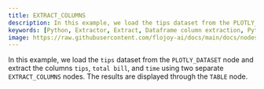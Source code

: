 ```yaml
---
title: EXTRACT_COLUMNS
description: In this example, we load the tips dataset from the PLOTLY_DATASET node and extract the columns tips, total bill, and time using two separate EXTRACT_COLUMNS nodes. The results are displayed through the TABLE node.
keywords: [Python, Extractor, Extract, Dataframe column extraction, Python column selection, Efficient data manipulation, Extracting DataFframe columns, Flojoy Extract Columns node, Streamlining data analysis, Python data extraction, Data column filtering, Dataframe column manipulation, Extracting specific columns]
image: https://raw.githubusercontent.com/flojoy-ai/docs/main/docs/nodes/EXTRACTORS/DATAFRAME/EXTRACT_COLUMNS/examples/EX1/output.jpeg
---
```


In this example, we load the `tips` dataset from the `PLOTLY_DATASET` node and extract the columns `tips`, `total bill`, and `time` using two separate `EXTRACT_COLUMNS` nodes. The results are displayed through the `TABLE` node.
